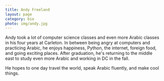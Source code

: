 ```yaml
---
title: Andy Freeland
layout: page
category: bio
photo: img/andy.jpg
---
```


Andy took a lot of computer science classes and even more Arabic classes in his four years at Carleton. In between being angry at computers and practicing Arabic, he enjoys happiness, Python, the internet, foreign food, and going exciting places. After graduation, he's returning to the middle east to study even more Arabic and working in DC in the fall.

He hopes to one day travel the world, speak Arabic fluently, and make cool things.
